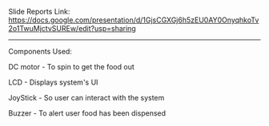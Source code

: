 Slide Reports Link: https://docs.google.com/presentation/d/1GjsCGXGj6h5zEU0AY0OnyqhkoTv2o1TwuMjctvSUREw/edit?usp=sharing



---------------------------------------------------------------------------------------------------------

Components Used: 

DC motor - To spin to get the food out

LCD - Displays system's UI

JoyStick - So user can interact with the system

Buzzer - To alert user food has been dispensed 

